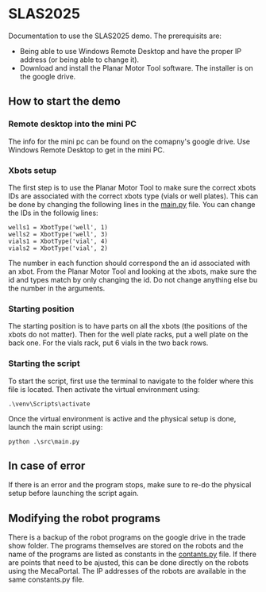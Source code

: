 # SLAS2025
Documentation to use the SLAS2025 demo. The prerequisits are:
- Being able to use Windows Remote Desktop and have the proper IP address (or being able to change it).
- Download and install the Planar Motor Tool software. The installer is on the google drive.


## How to start the demo
### Remote desktop into the mini PC
The info for the mini pc can be found on the comapny's google drive. Use Windows Remote Desktop to get in the mini PC.

### Xbots setup
The first step is to use the Planar Motor Tool to make sure the correct xbots IDs are associated with the correct xbots type (vials or well plates). This can be done by changing the following lines in the [main.py](src/main.py) file. You can change the IDs in the followig lines:

```
wells1 = XbotType('well', 1)
wells2 = XbotType('well', 3)
vials1 = XbotType('vial', 4)
vials2 = XbotType('vial', 2)
```
The number in each function should correspond the an id associated with an xbot. From the Planar Motor Tool and looking at the xbots, make sure the id and types match by only changing the id. Do not change anything else bu the number in the arguments.

### Starting position
The starting position is to have parts on all the xbots (the positions of the xbots do not matter). Then for the well plate racks, put a well plate on the back one. For the vials rack, put 6 vials in the two back rows.

### Starting the script
To start the script, first use the terminal to navigate to the folder where this file is located. Then activate the virtual environment using:
```
.\venv\Scripts\activate
```
Once the virtual environment is active and the physical setup is done, launch the main script using:
```
python .\src\main.py
```

## In case of error
If there is an error and the program stops, make sure to re-do the physical setup before launching the script again.

## Modifying the robot programs
There is a backup of the robot programs on the google drive in the trade show folder. The programs themselves are stored on the robots and the name of the programs are listed as constants in the [contants.py](src/constants.py) file. If there are points that need to be ajusted, this can be done directly on the robots using the MecaPortal. The IP addresses of the robots are available in the same constants.py file.
